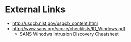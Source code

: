 # External Links
* <http://usgcb.nist.gov/usgcb_content.html>
* http://www.sans.org/score/checklists/ID_Windows.pdf
  * SANS Winodws Intrusion Discovery Cheatsheet
